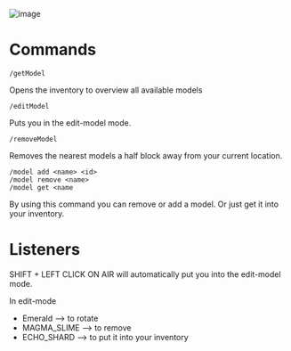 ![image](https://github.com/raphael-goetz/better-models/assets/52959657/086ec0b8-4f1a-4bce-9536-18f3118d3db3)

# Commands

```
/getModel
```
Opens the inventory to overview all available models

```
/editModel
```
Puts you in the edit-model mode.

```
/removeModel
```
Removes the nearest models a half block away from your current location.

```
/model add <name> <id>
/model remove <name>
/model get <name
```
By using this command you can remove or add a model. Or just get it into your inventory.

# Listeners
SHIFT + LEFT CLICK ON AIR will automatically put you into the edit-model mode.

In edit-mode 
 - Emerald --> to rotate
 - MAGMA_SLIME --> to remove
 - ECHO_SHARD --> to put it into your inventory